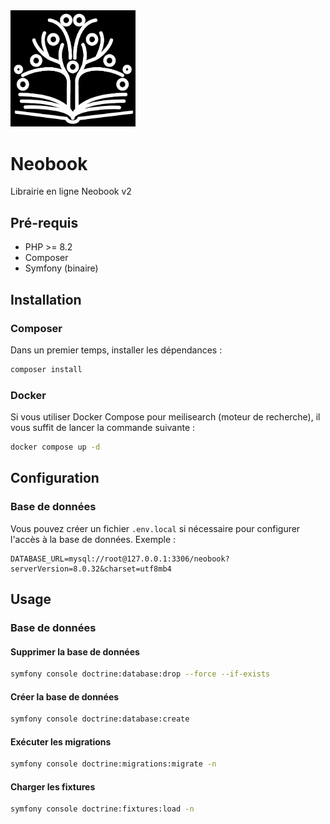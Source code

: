 
<img src="assets\img\interface\logo.png" alt="CritiPixel" width="200" />

# Neobook
Librairie en ligne Neobook v2

## Pré-requis
* PHP >= 8.2
* Composer
* Symfony (binaire)

## Installation

### Composer
Dans un premier temps, installer les dépendances :
```bash
composer install
```

### Docker 
Si vous utiliser Docker Compose pour meilisearch (moteur de recherche), il vous suffit de lancer la commande suivante :
```bash
docker compose up -d
```

## Configuration

### Base de données
Vous pouvez créer un fichier `.env.local` si nécessaire pour configurer l'accès à la base de données.
Exemple :
```dotenv
DATABASE_URL=mysql://root@127.0.0.1:3306/neobook?serverVersion=8.0.32&charset=utf8mb4
```

## Usage

### Base de données

#### Supprimer la base de données
```bash
symfony console doctrine:database:drop --force --if-exists
```

#### Créer la base de données
 ```bash
 symfony console doctrine:database:create
 ```
 
 #### Exécuter les migrations
 ```bash
 symfony console doctrine:migrations:migrate -n
 ```
 
 #### Charger les fixtures
 ```bash
 symfony console doctrine:fixtures:load -n 
 ```
```